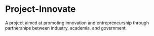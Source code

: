 # Project-Innovate
A project aimed at promoting innovation and entrepreneurship through partnerships between industry, academia, and government.

